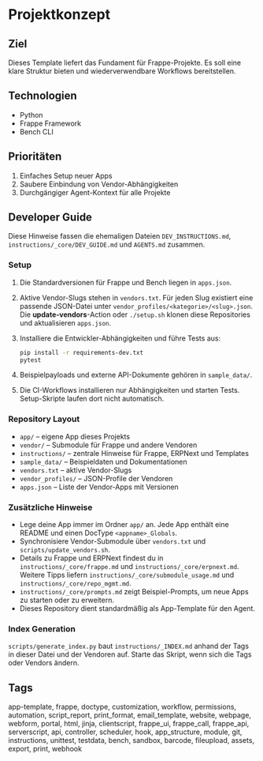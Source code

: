 # Projektkonzept

## Ziel
Dieses Template liefert das Fundament für Frappe-Projekte. Es soll eine klare Struktur bieten und wiederverwendbare Workflows bereitstellen.

## Technologien
- Python
- Frappe Framework
- Bench CLI

## Prioritäten
1. Einfaches Setup neuer Apps
2. Saubere Einbindung von Vendor-Abhängigkeiten
3. Durchgängiger Agent-Kontext für alle Projekte

## Developer Guide

Diese Hinweise fassen die ehemaligen Dateien `DEV_INSTRUCTIONS.md`, `instructions/_core/DEV_GUIDE.md` und `AGENTS.md` zusammen.

### Setup

1. Die Standardversionen für Frappe und Bench liegen in `apps.json`.
2. Aktive Vendor-Slugs stehen in `vendors.txt`. Für jeden Slug existiert eine passende JSON-Datei unter `vendor_profiles/<kategorie>/<slug>.json`. Die **update-vendors**-Action oder `./setup.sh` klonen diese Repositories und aktualisieren `apps.json`.
3. Installiere die Entwickler-Abhängigkeiten und führe Tests aus:

   ```bash
   pip install -r requirements-dev.txt
   pytest
   ```

4. Beispielpayloads und externe API-Dokumente gehören in `sample_data/`.
5. Die CI-Workflows installieren nur Abhängigkeiten und starten Tests. Setup-Skripte laufen dort nicht automatisch.

### Repository Layout

- `app/` – eigene App dieses Projekts
- `vendor/` – Submodule für Frappe und andere Vendoren
- `instructions/` – zentrale Hinweise für Frappe, ERPNext und Templates
- `sample_data/` – Beispieldaten und Dokumentationen
- `vendors.txt` – aktive Vendor-Slugs
- `vendor_profiles/` – JSON-Profile der Vendoren
- `apps.json` – Liste der Vendor-Apps mit Versionen

### Zusätzliche Hinweise

- Lege deine App immer im Ordner `app/` an. Jede App enthält eine README und einen DocType `<appname>_Globals`.
- Synchronisiere Vendor-Submodule über `vendors.txt` und `scripts/update_vendors.sh`.
- Details zu Frappe und ERPNext findest du in `instructions/_core/frappe.md` und `instructions/_core/erpnext.md`. Weitere Tipps liefern `instructions/_core/submodule_usage.md` und `instructions/_core/repo_mgmt.md`.
- `instructions/_core/prompts.md` zeigt Beispiel-Prompts, um neue Apps zu starten oder zu erweitern.
- Dieses Repository dient standardmäßig als App-Template für den Agent.

### Index Generation

`scripts/generate_index.py` baut `instructions/_INDEX.md` anhand der Tags in dieser Datei und der Vendoren auf. Starte das Skript, wenn sich die Tags oder Vendors ändern.

## Tags
app-template, frappe, doctype, customization, workflow, permissions, automation, script_report, print_format, email_template, website, webpage, webform, portal, html, jinja, clientscript, frappe_ui, frappe_call, frappe_api, serverscript, api, controller, scheduler, hook, app_structure, module, git, instructions, unittest, testdata, bench, sandbox, barcode, fileupload, assets, export, print, webhook


